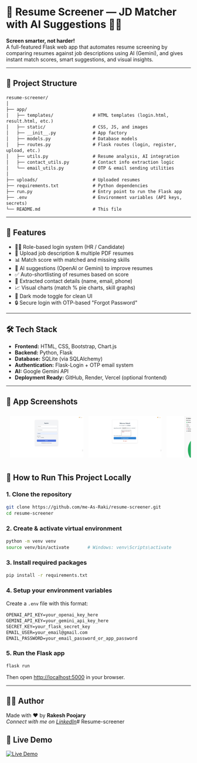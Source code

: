 # 🧠 Resume Screener — JD Matcher with AI Suggestions 📄🤖

**Screen smarter, not harder!**  
A full-featured Flask web app that automates resume screening by comparing resumes against job descriptions using AI (Gemini), and gives instant match scores, smart suggestions, and visual insights.

---

## 📁 Project Structure

```
resume-screener/
│
├── app/
│   ├── templates/               # HTML templates (login.html, result.html, etc.)
│   ├── static/                  # CSS, JS, and images
│   ├── __init__.py              # App factory
│   ├── models.py                # Database models
│   ├── routes.py                # Flask routes (login, register, upload, etc.)
│   ├── utils.py                 # Resume analysis, AI integration
│   ├── contact_utils.py         # Contact info extraction logic
│   └── email_utils.py           # OTP & email sending utilities
│
├── uploads/                     # Uploaded resumes
├── requirements.txt             # Python dependencies
├── run.py                       # Entry point to run the Flask app
├── .env                         # Environment variables (API keys, secrets)
└── README.md                    # This file
```

---

## 📌 Features

- 🧑‍💼 Role-based login system (HR / Candidate)
- 📄 Upload job description & multiple PDF resumes
- 📊 Match score with matched and missing skills
- 🤖 AI suggestions (OpenAI or Gemini) to improve resumes
- ✅ Auto-shortlisting of resumes based on score
- 🧠 Extracted contact details (name, email, phone)
- 📈 Visual charts (match % pie charts, skill graphs)
- 🌙 Dark mode toggle for clean UI
- 🔒 Secure login with OTP-based "Forgot Password"

---

## 🛠️ Tech Stack

- **Frontend:** HTML, CSS, Bootstrap, Chart.js
- **Backend:** Python, Flask
- **Database:** SQLite (via SQLAlchemy)
- **Authentication:** Flask-Login + OTP email system
- **AI:**  Google Gemini API
- **Deployment Ready:** GitHub, Render, Vercel (optional frontend)

---

## 📸 App Screenshots

<div style="overflow-x: auto; white-space: nowrap; padding: 10px;">

  <img src="public/screenshots/page1.png" alt="Page 1" width="200" style="display: inline-block; margin-right: 10px;" />
  <img src="public/screenshots/page2.png" alt="Page 2" width="200" style="display: inline-block; margin-right: 10px;" />
  <img src="public/screenshots/page3.png" alt="Page 3" width="200" style="display: inline-block; margin-right: 10px;" />
  <img src="public/screenshots/page4.png" alt="Page 4" width="200" style="display: inline-block; margin-right: 10px;" />
  <img src="public/screenshots/page5.png" alt="Page 5" width="200" style="display: inline-block;" />

</div>


## 🚀 How to Run This Project Locally

### 1. Clone the repository

```bash
git clone https://github.com/me-As-Raki/resume-screener.git
cd resume-screener
```

### 2. Create & activate virtual environment

```bash
python -m venv venv
source venv/bin/activate       # Windows: venv\Scripts\activate
```

### 3. Install required packages

```bash
pip install -r requirements.txt
```

### 4. Setup your environment variables

Create a `.env` file with this format:

```
OPENAI_API_KEY=your_openai_key_here
GEMINI_API_KEY=your_gemini_api_key_here
SECRET_KEY=your_flask_secret_key
EMAIL_USER=your_email@gmail.com
EMAIL_PASSWORD=your_email_password_or_app_password
```

### 5. Run the Flask app

```bash
flask run
```

Then open [http://localhost:5000](http://localhost:5000) in your browser.

---

## 🧑‍💻 Author

Made with ❤️ by **Rakesh Poojary**  
_Connect with me on [LinkedIn](https://www.linkedin.com/in/rakesh-poojary-127389264)_# Resume-screener

## 🚀 Live Demo

[![Live Demo](https://img.shields.io/badge/🔗%20Live%20App-Visit-blue?style=for-the-badge)](https://resume-screener-5.onrender.com)



